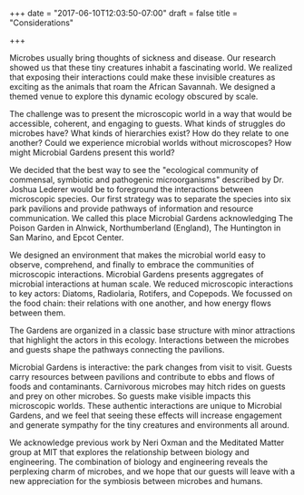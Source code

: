 +++
date = "2017-06-10T12:03:50-07:00"
draft = false
title = "Considerations"

+++

<!--
## Science
Any science that the students describe should be based in reality. We’re asking students to consider technology that will likely become available five to ten years from now. Has the team demonstrated that trends in current science indicate that their vision will be possible?

## Suitability
What makes a biotechnological solution the best method to address this problem, as opposed to other technologies or social solutions? Has the team considered why a biological design is the right fit for the problem?

## Compatibility
How does this vision fit into already-built systems? Does it require an entirely new infrastructure to be built along with it?
-->



Microbes usually bring thoughts of sickness and disease. Our research showed us that these tiny creatures inhabit a fascinating world. We realized that exposing their interactions could make these invisible creatures as exciting as the animals that roam the African Savannah. We designed a themed venue to explore this dynamic ecology obscured by scale.

The challenge was to present the microscopic world in a way that would be accessible, coherent, and engaging to guests. What kinds of struggles do microbes have? What kinds of hierarchies exist? How do they relate to one another? Could we experience microbial worlds without microscopes? How might Microbial Gardens present this world?

We decided that the best way to see the "ecological community of commensal, symbiotic and pathogenic microorganisms" described by Dr. Joshua Lederer would be to foreground the interactions between microscopic species. Our first strategy was to separate the species into six park pavilions and provide pathways of information and resource communication. We called this place Microbial Gardens acknowledging The Poison Garden in Alnwick, Northumberland (England), The Huntington in San Marino, and Epcot Center.

We designed an environment that makes the microbial world easy to observe, comprehend, and finally to embrace the communities of microscopic interactions. Microbial Gardens presents aggregates of microbial interactions at human scale.  We reduced microscopic interactions to key actors: Diatoms, Radiolaria, Rotifers, and Copepods. We focussed on the food chain: their relations with one another, and how energy flows between them.

The Gardens are organized in a classic base structure with minor attractions that highlight the actors in this ecology. Interactions between the microbes and guests shape the pathways connecting the pavilions.

Microbial Gardens is interactive: the park changes from visit to visit. Guests carry resources between pavilions and contribute to ebbs and flows of foods and contaminants. Carnivorous microbes may hitch rides on guests and prey on other microbes. So guests make visible impacts this microscopic worlds. These authentic interactions are unique to Microbial Gardens, and we feel that seeing these effects will increase engagement and generate sympathy for the tiny creatures and environments all around.

We acknowledge previous work by Neri Oxman and the Meditated Matter group at MIT that explores the relationship between biology and engineering. The combination of biology and engineering reveals the perplexing charm of microbes, and we hope that our guests will leave with a new appreciation for the symbiosis between microbes and humans.

